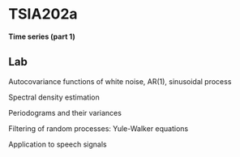 # TSIA202a

**Time series (part 1)**


## Lab

Autocovariance functions of white noise, AR(1), sinusoidal process  

Spectral density estimation

Periodograms and their variances

Filtering of random processes: Yule-Walker equations

Application to speech signals

